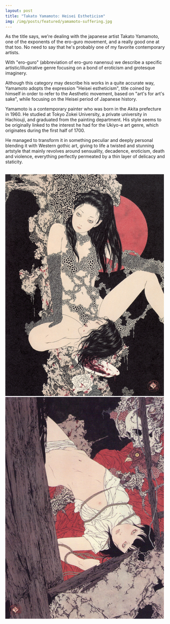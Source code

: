 ```yaml
---
layout: post
title: "Takato Yamamoto: Heisei Estheticism"
img: /img/posts/featured/yamamoto-suffering.jpg
---
```


As the title says, we're dealing with the japanese artist Takato Yamamoto, one of the exponents of the ero-guro movement, and a really good one at that too. No need to say that he's probably one of my favorite contemporary artists.

With "ero-guro" (abbreviation of ero-guro nanensu) we describe a specific artistic/illustrative genre focusing on a bond of eroticism and grotesque imaginery. 

Although this category may describe his works in a quite accurate way, Yamamoto adopts the expression "Heisei estheticism", title coined by himself in order to refer to the Aesthetic movement, based on "art's for art's sake", while focusing on the Heisei period of Japanese history.

Yamamoto is a contemporary painter who was born in the Akita prefecture in 1960. He studied at Tokyo Zokei University, a private university in Hachiouji, and graduated from the painting department. His style seems to be originally linked to the interest he had for the Ukiyo-e art genre, which originates during the first half of 1700. 

He managed to transform it in something peculiar and deeply personal blending it with Western gothic art, giving to life a twisted and stunning artstyle that mainly revolves around sensuality, decadence, eroticism, death and violence, everything perfectly permeated by a thin layer of delicacy and staticity.

<br>

<img src="/img/posts/takato-yamamoto-08.jpg" width="500" height="700">
<img src="/img/posts/takato-yamamoto-06.jpg" width="500" height="700">

<br>


